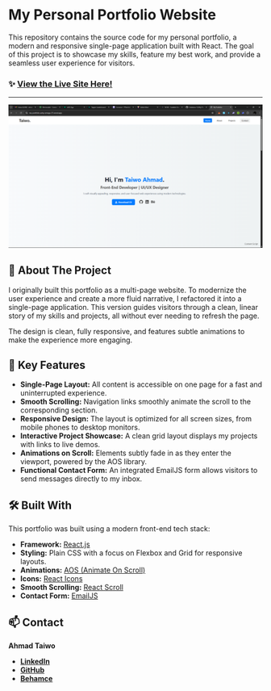 # My Personal Portfolio Website

This repository contains the source code for my personal portfolio, a modern and responsive single-page application built with React. The goal of this project is to showcase my skills, feature my best work, and provide a seamless user experience for visitors.

### ✨ [View the Live Site Here!](https://my-portfolio-ashy-omega-37.vercel.app/)

---

![Portfolio Screenshot](./public/images/portfolio-preview.png)

## 🚀 About The Project

I originally built this portfolio as a multi-page website. To modernize the user experience and create a more fluid narrative, I refactored it into a single-page application. This version guides visitors through a clean, linear story of my skills and projects, all without ever needing to refresh the page.

The design is clean, fully responsive, and features subtle animations to make the experience more engaging.

## 🌟 Key Features

- **Single-Page Layout:** All content is accessible on one page for a fast and uninterrupted experience.
- **Smooth Scrolling:** Navigation links smoothly animate the scroll to the corresponding section.
- **Responsive Design:** The layout is optimized for all screen sizes, from mobile phones to desktop monitors.
- **Interactive Project Showcase:** A clean grid layout displays my projects with links to live demos.
- **Animations on Scroll:** Elements subtly fade in as they enter the viewport, powered by the AOS library.
- **Functional Contact Form:** An integrated EmailJS form allows visitors to send messages directly to my inbox.

## 🛠️ Built With

This portfolio was built using a modern front-end tech stack:

- **Framework:** [React.js](https://reactjs.org/)
- **Styling:** Plain CSS with a focus on Flexbox and Grid for responsive layouts.
- **Animations:** [AOS (Animate On Scroll)](https://michalsnik.github.io/aos/)
- **Icons:** [React Icons](https://react-icons.github.io/react-icons/)
- **Smooth Scrolling:** [React Scroll](https://github.com/fisshy/react-scroll)
- **Contact Form:** [EmailJS](https://www.emailjs.com/)

## 📫 Contact

**Ahmad Taiwo**

- **[LinkedIn](https://www.linkedin.com/in/ahmad-taiwo/)**
- **[GitHub](https://github.com/Solataiwo-15)**
- **[Behamce](https://www.behance.net/ahmadtaiwo15)**
